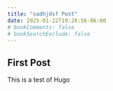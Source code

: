 ```yaml
---
title: "sadhjdsf Post"
date: 2025-01-22T19:28:56-06:00
# bookComments: false
# bookSearchExclude: false
---
```


## First Post

This is a test of Hugo
